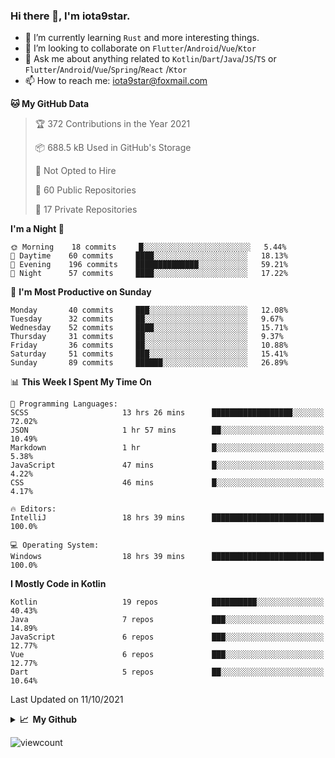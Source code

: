 ### Hi there 👋, I'm iota9star.

- 🌱 I’m currently learning `Rust` and more interesting things.
- 👯 I’m looking to collaborate on `Flutter`/`Android`/`Vue`/`Ktor`
- 💬 Ask me about anything related to `Kotlin`/`Dart`/`Java`/`JS`/`TS` or `Flutter`/`Android`/`Vue`/`Spring`/`React`
  /`Ktor`
- 📫 How to reach me: [iota9star@foxmail.com](iota9star@foxmail.com)



<!--START_SECTION:waka-->
**🐱 My GitHub Data** 

> 🏆 372 Contributions in the Year 2021
 > 
> 📦 688.5 kB Used in GitHub's Storage 
 > 
> 🚫 Not Opted to Hire
 > 
> 📜 60 Public Repositories 
 > 
> 🔑 17 Private Repositories  
 > 
**I'm a Night 🦉** 

```text
🌞 Morning    18 commits     █░░░░░░░░░░░░░░░░░░░░░░░░   5.44% 
🌆 Daytime    60 commits     ████░░░░░░░░░░░░░░░░░░░░░   18.13% 
🌃 Evening    196 commits    ██████████████░░░░░░░░░░░   59.21% 
🌙 Night      57 commits     ████░░░░░░░░░░░░░░░░░░░░░   17.22%

```
📅 **I'm Most Productive on Sunday** 

```text
Monday       40 commits     ███░░░░░░░░░░░░░░░░░░░░░░   12.08% 
Tuesday      32 commits     ██░░░░░░░░░░░░░░░░░░░░░░░   9.67% 
Wednesday    52 commits     ████░░░░░░░░░░░░░░░░░░░░░   15.71% 
Thursday     31 commits     ██░░░░░░░░░░░░░░░░░░░░░░░   9.37% 
Friday       36 commits     ██░░░░░░░░░░░░░░░░░░░░░░░   10.88% 
Saturday     51 commits     ███░░░░░░░░░░░░░░░░░░░░░░   15.41% 
Sunday       89 commits     ██████░░░░░░░░░░░░░░░░░░░   26.89%

```


📊 **This Week I Spent My Time On** 

```text
💬 Programming Languages: 
SCSS                     13 hrs 26 mins      ██████████████████░░░░░░░   72.02% 
JSON                     1 hr 57 mins        ██░░░░░░░░░░░░░░░░░░░░░░░   10.49% 
Markdown                 1 hr                █░░░░░░░░░░░░░░░░░░░░░░░░   5.38% 
JavaScript               47 mins             █░░░░░░░░░░░░░░░░░░░░░░░░   4.22% 
CSS                      46 mins             █░░░░░░░░░░░░░░░░░░░░░░░░   4.17%

🔥 Editors: 
IntelliJ                 18 hrs 39 mins      █████████████████████████   100.0%

💻 Operating System: 
Windows                  18 hrs 39 mins      █████████████████████████   100.0%

```

**I Mostly Code in Kotlin** 

```text
Kotlin                   19 repos            ██████████░░░░░░░░░░░░░░░   40.43% 
Java                     7 repos             ███░░░░░░░░░░░░░░░░░░░░░░   14.89% 
JavaScript               6 repos             ███░░░░░░░░░░░░░░░░░░░░░░   12.77% 
Vue                      6 repos             ███░░░░░░░░░░░░░░░░░░░░░░   12.77% 
Dart                     5 repos             ██░░░░░░░░░░░░░░░░░░░░░░░   10.64%

```



 Last Updated on 11/10/2021
<!--END_SECTION:waka-->

<details>
  <summary><b>📈&nbsp;&nbsp;My Github</b></summary>
  <br>
  <img src='https://github-profile-trophy.vercel.app/?username=iota9star'>
  <img src='https://bad-apple-github-readme.vercel.app/api?show_bg=1&username=iota9star&hide_title=true'>
  <img src='http://cr-skills-chart-widget.azurewebsites.net/api/api?username=iota9star'>
</details>


![viewcount](https://count.getloli.com/get/@iota9star?theme=rule34)
